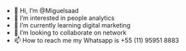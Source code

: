 - 👋 Hi, I’m @Miguelsaad
- 👀 I’m interested in people analytics
- 🌱 I’m currently learning digital marketing
- 💞️ I’m looking to collaborate on network
- 📫 How to reach me my Whatsapp is +55 (11) 95951 8883

<!---
Miguelsaad/Miguelsaad is a ✨ special ✨ repository because its `README.md` (this file) appears on your GitHub profile.
You can click the Preview link to take a look at your changes.
--->
